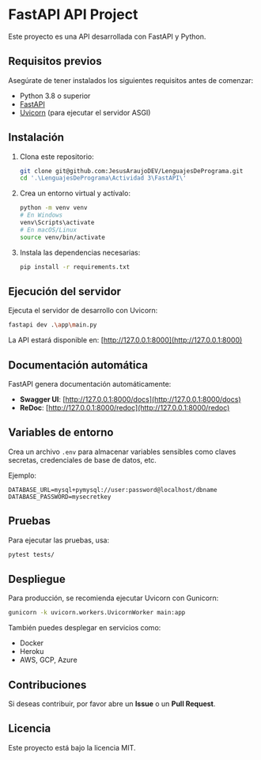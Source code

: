 # FastAPI API Project

Este proyecto es una API desarrollada con FastAPI y Python.

## Requisitos previos

Asegúrate de tener instalados los siguientes requisitos antes de comenzar:

- Python 3.8 o superior
- [FastAPI](https://fastapi.tiangolo.com/)
- [Uvicorn](https://www.uvicorn.org/) (para ejecutar el servidor ASGI)

## Instalación

1. Clona este repositorio:
   ```sh
   git clone git@github.com:JesusAraujoDEV/LenguajesDePrograma.git
   cd '.\LenguajesDePrograma\Actividad 3\FastAPI\'  
   ```
2. Crea un entorno virtual y actívalo:
   ```sh
   python -m venv venv
   # En Windows
   venv\Scripts\activate
   # En macOS/Linux
   source venv/bin/activate
   ```
3. Instala las dependencias necesarias:
   ```sh
   pip install -r requirements.txt
   ```

## Ejecución del servidor

Ejecuta el servidor de desarrollo con Uvicorn:
```sh
fastapi dev .\app\main.py
```

La API estará disponible en: [http://127.0.0.1:8000](http://127.0.0.1:8000)

## Documentación automática

FastAPI genera documentación automáticamente:

- **Swagger UI**: [http://127.0.0.1:8000/docs](http://127.0.0.1:8000/docs)
- **ReDoc**: [http://127.0.0.1:8000/redoc](http://127.0.0.1:8000/redoc)

## Variables de entorno

Crea un archivo `.env` para almacenar variables sensibles como claves secretas, credenciales de base de datos, etc.

Ejemplo:
```
DATABASE_URL=mysql+pymysql://user:password@localhost/dbname
DATABASE_PASSWORD=mysecretkey
```

## Pruebas

Para ejecutar las pruebas, usa:
```sh
pytest tests/
```

## Despliegue

Para producción, se recomienda ejecutar Uvicorn con Gunicorn:
```sh
gunicorn -k uvicorn.workers.UvicornWorker main:app
```

También puedes desplegar en servicios como:
- Docker
- Heroku
- AWS, GCP, Azure

## Contribuciones

Si deseas contribuir, por favor abre un **Issue** o un **Pull Request**.

## Licencia

Este proyecto está bajo la licencia MIT.
